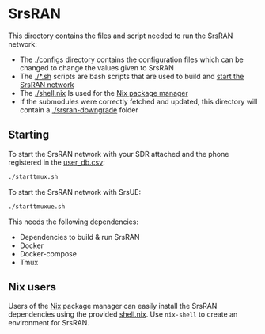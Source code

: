 # SrsRAN
This directory contains the files and script needed to run the SrsRAN network:
- The [./configs](https://github.com/jwijenbergh/master-thesis-resources/tree/main/srsran/configs) directory contains the configuration files which can be changed to change the values given to SrsRAN
- The [./\*.sh](https://github.com/jwijenbergh/master-thesis-resources/tree/main/srsran) scripts are bash scripts that are used to build and [start the SrsRAN network](#starting)
- The [./shell.nix](https://github.com/jwijenbergh/master-thesis-resources/tree/main/srsra/shell.nix) Is used for the [Nix package manager](#nix-users)
- If the submodules were correctly fetched and updated, this directory will contain a [./srsran-downgrade](https://github.com/jwijenbergh/srsran-downgrade/tree/94d1791fb5226e8bca0996cfcf650102324392a2) folder

## Starting
To start the SrsRAN network with your SDR attached and the phone registered in the [user_db.csv](https://github.com/jwijenbergh/master-thesis-resources/blob/main/srsran/configs/user_db.csv):

```bash
./starttmux.sh
```

To start the SrsRAN network with SrsUE:

```bash
./starttmuxue.sh
```

This needs the following dependencies:
- Dependencies to build & run SrsRAN
- Docker
- Docker-compose
- Tmux

## Nix users
Users of the [Nix](https://nixos.org/download.html) package manager can easily install the SrsRAN dependencies using the provided [shell.nix](https://github.com/jwijenbergh/master-thesis-resources/blob/main/srsran/shell.nix).
Use `nix-shell` to create an environment for SrsRAN.
